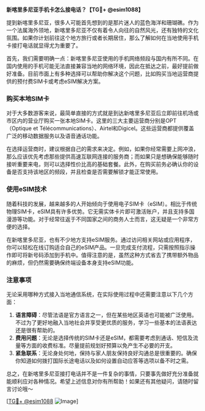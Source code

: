 **新喀里多尼亚手机卡怎么接电话？【TG💪+ @esim1088】**

提到新喀里多尼亚，很多人可能首先想到的是那片迷人的蓝色海洋和珊瑚礁。作为一个法属海外领地，新喀里多尼亚不仅有着令人向往的自然风光，还有独特的文化氛围。如果你计划前往这个地方旅行或者长期居住，那么了解如何在当地使用手机卡接打电话就显得尤为重要了。

首先，我们需要明确一点：新喀里多尼亚使用的手机网络频段与国内有所不同。在国内使用的手机可能无法直接兼容当地的网络环境，因此在抵达之前，最好提前做好准备。目前市面上有多种选择可以帮助你解决这个问题，比如购买当地运营商提供的预付费SIM卡或考虑eSIM解决方案。

### 购买本地SIM卡

对于大多数游客来说，最简单直接的方式就是到达新喀里多尼亚后立即前往机场或市区内的营业厅购买一张本地SIM卡。这里的三大主要运营商分别是OPT（Optique et Télécommunications）、Airtel和Digicel。这些运营商都提供覆盖广泛的移动数据服务以及语音通话功能。

在选择运营商时，建议根据自己的需求来决定。例如，如果你经常需要上网冲浪，那么应该优先考虑那些提供高速互联网连接的服务商；而如果只是想确保能够随时接听重要来电，则可以选择性价比高的基础套餐。此外，在购买前务必确认你的设备是否支持该地区的频段，并且检查是否需要解锁才能正常使用。

### 使用eSIM技术

随着科技的发展，越来越多的人开始倾向于使用电子SIM卡（eSIM）。相比于传统物理SIM卡，eSIM具有许多优势。它无需实体卡片即可激活账户，并且支持多国漫游等功能。对于经常往返于不同国家之间的商务人士而言，这无疑是一个非常方便的选择。

在新喀里多尼亚，也有不少地方支持eSIM服务。通过访问相关网站或应用程序，你可以轻松在线订购适合自己的eSIM产品。一旦完成支付流程，只需按照指示操作即可将新号码添加到手机中。值得注意的是，虽然这种方式省去了携带额外物品的麻烦，但仍然需要确保终端设备本身支持eSIM功能。

### 注意事项

无论采用哪种方式接入当地通信系统，在实际使用过程中还需要注意以下几个方面：

1. **语言障碍**：尽管法语是官方语言之一，但在某些地区英语也可能被广泛使用。不过为了更好地融入当地社会并享受更优质的服务，学习一些基本的法语表达还是很有帮助的。
2. **费用问题**：无论是选择传统的SIM卡还是eSIM，都需要考虑到通话、短信及流量等方面的收费标准。尽量提前规划好预算以免产生不必要的开支。
3. **紧急联系**：无论身处何地，保持与家人朋友保持良好沟通总是很重要的。确保你知道如何拨打国际长途电话以及如何设置自动应答等选项以备不时之需。

总之，在新喀里多尼亚接打电话并不是一件复杂的事情，只要事先做好充分准备就能顺利应对各种情况。希望上述信息对你有所帮助！如果还有其他疑问，请随时留言讨论哦～

[[TG💪+ @esim1088](https://t.me/s/esim1088) ![Image](https://i.postimg.cc/4NQfJmqS/Snipaste-2025-05-13-00-14-12.png)]